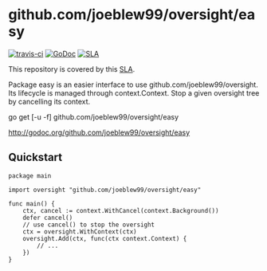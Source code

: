 # github.com/joeblew99/oversight/easy

[![travis-ci](https://api.travis-ci.org/ucirello/oversight.svg?branch=master)](https://travis-ci.org/ucirello/oversight)
[![GoDoc](https://godoc.org/github.com/joeblew99/oversight/easy?status.svg)](https://godoc.org/github.com/joeblew99/oversight/easy)
[![SLA](https://img.shields.io/badge/SLA-95%25-brightgreen.svg)](https://github.com/ucirello/public/blob/master/SLA.md)

This repository is covered by this [SLA](https://github.com/ucirello/public/blob/master/SLA.md).

Package easy is an easier interface to use github.com/joeblew99/oversight. Its lifecycle
is managed through context.Context. Stop a given oversight tree by cancelling
its context.

go get [-u -f] github.com/joeblew99/oversight/easy

http://godoc.org/github.com/joeblew99/oversight/easy


## Quickstart

```
package main

import oversight "github.com/joeblew99/oversight/easy"

func main() {
	ctx, cancel := context.WithCancel(context.Background())
	defer cancel()
	// use cancel() to stop the oversight
	ctx = oversight.WithContext(ctx)
	oversight.Add(ctx, func(ctx context.Context) {
		// ...
	})
}
```